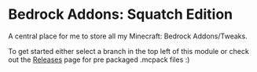 # Bedrock Addons: Squatch Edition
A central place for me to store all my Minecraft: Bedrock Addons/Tweaks.

To get started either select a branch in the top left of this module or check out the [Releases](https://github.com/SquatchHunter/BedrockAddons/releases) page for pre packaged .mcpack files :)
